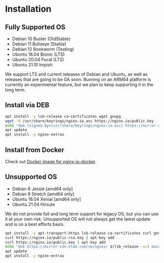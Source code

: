 # Installation

## Fully Supported OS

* Debian 10 Buster (OldStable)
* Debian 11 Bullseye (Stable)
* Debian 12 Bookworm (Testing)
* Ubuntu 18.04 Bionic (LTS)
* Ubuntu 20.04 Focal (LTS)
* Ubuntu 21.10 Impish

We support LTS and current releases of Debian and Ubuntu, as well as releases that are going to be GA soon. Running on an ARM64 platform is currently an experimental feature, but we plan to keep supporting it in the long term.

## Install via DEB

``` sh
apt install -y lsb-release ca-certificates wget gnupg
wget -O /usr/share/keyrings/nginx-io.asc https://nginx.io/public.key
echo "deb [signed-by=/usr/share/keyrings/nginx-io.asc] https://mirror-cdn.xtom.com/sb/nginx/ $(lsb_release -sc) main" > /etc/apt/sources.list.d/nginx-io.list
apt update
apt install -y nginx-extras
```

## Install from Docker

Check out [Docker image for nginx-io-docker](https://github.com/nginx-io/nginx-io-docker).

## Unsupported OS

* Debian 8 Jessie [amd64 only]
* Debian 9 Stretch [amd64 only]
* Ubuntu 16.04 Xenial [amd64 only]
* Ubuntu 21.04 Hirsute

We do not provide full and long term support for legacy OS, but you can use it at your own risk. Unsupported OS will not always get the latest update and is on a best efforts basis.

``` sh
apt install -y apt-transport-https lsb-release ca-certificates curl gnupg
curl https://nginx.io/public-rsa.key | apt-key add -
curl https://nginx.io/public.key | apt-key add -
echo "deb https://mirror-cdn.xtom.com/sb/nginx/ $(lsb_release -sc) main" > /etc/apt/sources.list.d/nginx-io.list
apt update
apt install -y nginx-extras
```
